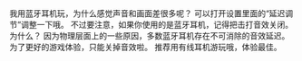 <ChatBubble role="user" avatar="https://mkzi-nya.github.io/story/files/me.png">
我用蓝牙耳机玩，为什么感觉声音和画面差很多呢？
</ChatBubble>

<ChatBubble role="bot" avatar="https://mkzi-nya.github.io/story/files/raingpt.png">
可以打开设置里面的“延迟调节”调整一下哦。
不过要注意，如果你使用的是蓝牙耳机，记得把击打音效关闭。
</ChatBubble>

<ChatBubble role="user" avatar="https://mkzi-nya.github.io/story/files/me.png">
为什么？
</ChatBubble>

<ChatBubble role="bot" avatar="https://mkzi-nya.github.io/story/files/raingpt.png">
因为物理层面上的一些原因，多数蓝牙耳机存在不可消除的音效延迟。
为了更好的游戏体验，只能关掉音效啦。
</ChatBubble>

<ChatBubble role="bot" avatar="https://mkzi-nya.github.io/story/files/raingpt.png">
推荐用有线耳机游玩哦，体验最佳。
</ChatBubble>

